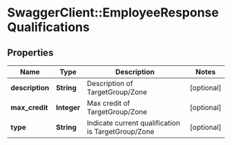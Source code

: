 # SwaggerClient::EmployeeResponseQualifications

## Properties
Name | Type | Description | Notes
------------ | ------------- | ------------- | -------------
**description** | **String** | Description of TargetGroup/Zone | [optional] 
**max_credit** | **Integer** | Max credit of TargetGroup/Zone | [optional] 
**type** | **String** | Indicate current qualification is TargetGroup/Zone | [optional] 


